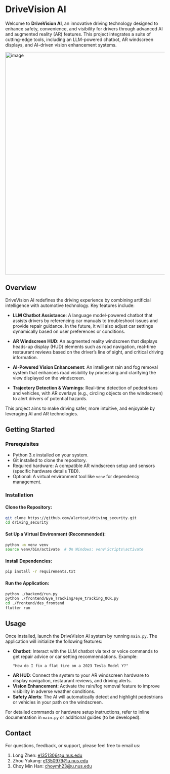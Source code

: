 # DriveVision AI

Welcome to **DriveVision AI**, an innovative driving technology designed to enhance safety, convenience, and visibility for drivers through advanced AI and augmented reality (AR) features. This project integrates a suite of cutting-edge tools, including an LLM-powered chatbot, AR windscreen displays, and AI-driven vision enhancement systems.

<img width="703" alt="image" src="https://github.com/user-attachments/assets/d5e1240d-8c74-4742-abf2-1f8f10a1c9a1" />

## Overview
DriveVision AI redefines the driving experience by combining artificial intelligence with automotive technology. Key features include:

- **LLM Chatbot Assistance**: A language model-powered chatbot that assists drivers by referencing car manuals to troubleshoot issues and provide repair guidance. In the future, it will also adjust car settings dynamically based on user preferences or conditions.

- **AR Windscreen HUD**: An augmented reality windscreen that displays heads-up display (HUD) elements such as road navigation, real-time restaurant reviews based on the driver’s line of sight, and critical driving information.

- **AI-Powered Vision Enhancement**: An intelligent rain and fog removal system that enhances road visibility by processing and clarifying the view displayed on the windscreen.

- **Trajectory Detection & Warnings**: Real-time detection of pedestrians and vehicles, with AR overlays (e.g., circling objects on the windscreen) to alert drivers of potential hazards.


This project aims to make driving safer, more intuitive, and enjoyable by leveraging AI and AR technologies.

## Getting Started

### Prerequisites
- Python 3.x installed on your system.
- Git installed to clone the repository.
- Required hardware: A compatible AR windscreen setup and sensors (specific hardware details TBD).
- Optional: A virtual environment tool like `venv` for dependency management.

### Installation

#### Clone the Repository:
```bash
git clone https://github.com/alertcat/driving_security.git
cd driving_security
```

#### Set Up a Virtual Environment (Recommended):
```bash
python -m venv venv
source venv/bin/activate  # On Windows: venv\Scripts\activate
```

#### Install Dependencies:
```bash
pip install -r requirements.txt
```

#### Run the Application:
```bash
python ./backend/run.py
python ./frontend/Eye_Tracking/eye_tracking_OCR.py
cd ./frontend/des_frontend
flutter run
```

## Usage

Once installed, launch the DriveVision AI system by running `main.py`. The application will initialize the following features:

- **Chatbot**: Interact with the LLM chatbot via text or voice commands to get repair advice or car setting recommendations. Example:
  ```text
  "How do I fix a flat tire on a 2023 Tesla Model Y?"
  ```
- **AR HUD**: Connect the system to your AR windscreen hardware to display navigation, restaurant reviews, and driving alerts.
- **Vision Enhancement**: Activate the rain/fog removal feature to improve visibility in adverse weather conditions.
- **Safety Alerts**: The AI will automatically detect and highlight pedestrians or vehicles in your path on the windscreen.

For detailed commands or hardware setup instructions, refer to inline documentation in `main.py` or additional guides (to be developed).

## Contact
For questions, feedback, or support, please feel free to email us:
1. Long Zhen: e1351306@u.nus.edu
2. Zhou Yukang: e1350979@u.nus.edu
3. Choy Min Han: choymh23@u.nus.edu
